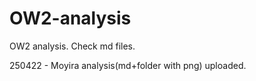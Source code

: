 # OW2-analysis
OW2 analysis. Check md files.

250422 - Moyira analysis(md+folder with png) uploaded.
